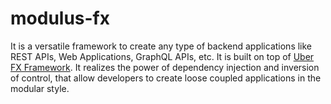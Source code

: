# modulus-fx

It is a versatile framework to create any type of backend applications like REST APIs, Web Applications, GraphQL APIs, 
etc. It is built on top of [Uber FX Framework](https://github.com/uber-go/fx). 
It realizes the power of dependency injection and inversion of control, that  allow developers to create loose coupled applications in the modular style. 


